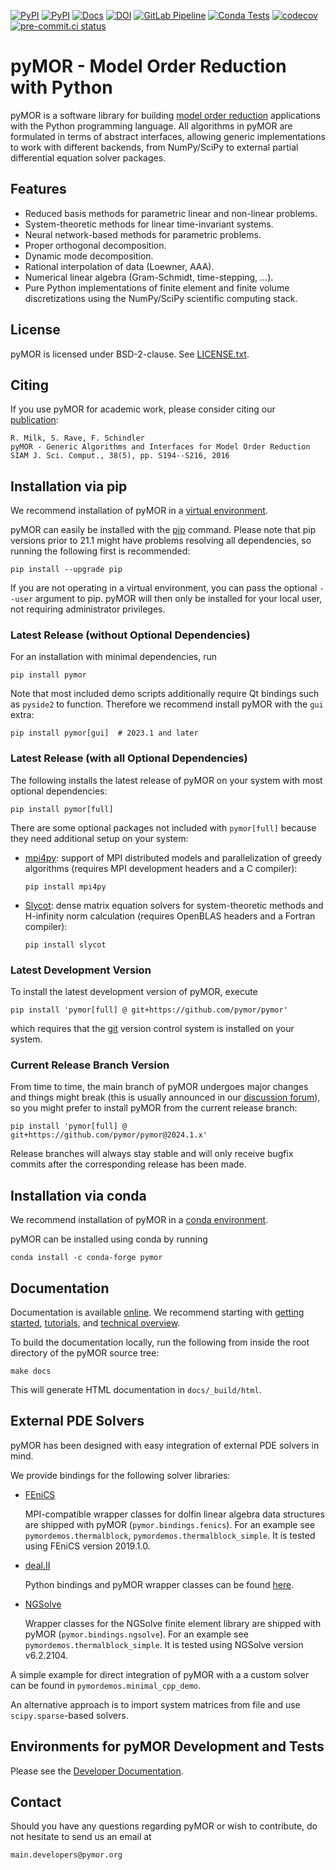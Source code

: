 [![PyPI](https://img.shields.io/pypi/pyversions/pymor.svg)](https://pypi.python.org/pypi/pymor)
[![PyPI](https://img.shields.io/pypi/v/pymor.svg)](https://pypi.python.org/pypi/pymor)
[![Docs](https://img.shields.io/endpoint?url=https%3A%2F%2Fdocs.pymor.org%2Fbadge.json)](https://docs.pymor.org/)
[![DOI](https://zenodo.org/badge/9220688.svg)](https://zenodo.org/badge/latestdoi/9220688)
[![GitLab Pipeline](https://zivgitlab.uni-muenster.de/pymor/pymor/badges/main/pipeline.svg)](https://zivgitlab.uni-muenster.de/pymor/pymor/commits/main)
[![Conda Tests](https://github.com/pymor/pymor/actions/workflows/conda_tests.yml/badge.svg)](https://github.com/pymor/pymor/actions/workflows/conda_tests.yml)
[![codecov](https://codecov.io/gh/pymor/pymor/branch/main/graph/badge.svg)](https://codecov.io/gh/pymor/pymor)
[![pre-commit.ci status](https://results.pre-commit.ci/badge/github/pymor/pymor/main.svg)](https://results.pre-commit.ci/latest/github/pymor/pymor/main)

# pyMOR - Model Order Reduction with Python

pyMOR is a software library for building
[model order reduction](https://morwiki.mpi-magdeburg.mpg.de)
applications with the Python programming language.
All algorithms in pyMOR are formulated in terms of abstract interfaces,
allowing generic implementations to work with different backends,
from NumPy/SciPy to external partial differential equation solver packages.

## Features

* Reduced basis methods for parametric linear and non-linear problems.
* System-theoretic methods for linear time-invariant systems.
* Neural network-based methods for parametric problems.
* Proper orthogonal decomposition.
* Dynamic mode decomposition.
* Rational interpolation of data (Loewner, AAA).
* Numerical linear algebra (Gram-Schmidt, time-stepping, ...).
* Pure Python implementations of finite element and finite volume
  discretizations using the NumPy/SciPy scientific computing stack.

## License

pyMOR is licensed under BSD-2-clause.
See [LICENSE.txt](LICENSE.txt).

## Citing

If you use pyMOR for academic work, please consider citing our
[publication](https://epubs.siam.org/doi/10.1137/15M1026614):

    R. Milk, S. Rave, F. Schindler
    pyMOR - Generic Algorithms and Interfaces for Model Order Reduction
    SIAM J. Sci. Comput., 38(5), pp. S194--S216, 2016

## Installation via pip

We recommend installation of pyMOR in a [virtual environment](https://virtualenv.pypa.io/en/latest/).

pyMOR can easily be installed with the [pip](https://pip.pypa.io/en/stable/)
command.
Please note that pip versions prior to 21.1 might have problems resolving all
dependencies, so running the following first is recommended:

    pip install --upgrade pip

If you are not operating in a virtual environment, you can pass the optional
`--user` argument to pip.
pyMOR will then only be installed for your local user, not requiring
administrator privileges.

### Latest Release (without Optional Dependencies)

For an installation with minimal dependencies, run

    pip install pymor

Note that most included demo scripts additionally require Qt bindings such as
`pyside2` to function.
Therefore we recommend install pyMOR with the `gui` extra:

    pip install pymor[gui]  # 2023.1 and later

### Latest Release (with all Optional Dependencies)

The following installs the latest release of pyMOR on your system with most
optional dependencies:

    pip install pymor[full]

There are some optional packages not included with `pymor[full]`
because they need additional setup on your system:

* [mpi4py](https://mpi4py.readthedocs.io/en/stable/mpi4py.html):
  support of MPI distributed models and parallelization of greedy
  algorithms (requires MPI development headers and a C compiler):

      pip install mpi4py

* [Slycot](https://github.com/python-control/Slycot):
  dense matrix equation solvers for system-theoretic methods and
  H-infinity norm calculation (requires OpenBLAS headers and a
  Fortran compiler):

      pip install slycot

### Latest Development Version

To install the latest development version of pyMOR, execute

    pip install 'pymor[full] @ git+https://github.com/pymor/pymor'

which requires that the [git](https://git-scm.com/) version control system is
installed on your system.

### Current Release Branch Version

From time to time, the main branch of pyMOR undergoes major changes and things
might break (this is usually announced in our
[discussion forum](https://github.com/pymor/pymor/discussions)),
so you might prefer to install pyMOR from the current release branch:

    pip install 'pymor[full] @ git+https://github.com/pymor/pymor@2024.1.x'

Release branches will always stay stable and will only receive bugfix commits
after the corresponding release has been made.

## Installation via conda

We recommend installation of pyMOR in a
[conda environment](https://docs.conda.io/projects/conda/en/latest/user-guide/tasks/manage-environments.html).

pyMOR can be installed using conda by running

    conda install -c conda-forge pymor

## Documentation

Documentation is available [online](https://docs.pymor.org/).
We recommend starting with
[getting started](https://docs.pymor.org/latest/getting_started.html),
[tutorials](https://docs.pymor.org/latest/tutorials.html), and
[technical overview](https://docs.pymor.org/latest/technical_overview.html).

To build the documentation locally,
run the following from inside the root directory of the pyMOR source tree:

    make docs

This will generate HTML documentation in `docs/_build/html`.

## External PDE Solvers

pyMOR has been designed with easy integration of external PDE solvers in mind.

We provide bindings for the following solver libraries:

* [FEniCS](https://fenicsproject.org)

    MPI-compatible wrapper classes for dolfin linear algebra data structures are
    shipped with pyMOR (`pymor.bindings.fenics`).
    For an example see `pymordemos.thermalblock`, `pymordemos.thermalblock_simple`.
    It is tested using FEniCS version 2019.1.0.

* [deal.II](https://dealii.org)

    Python bindings and pyMOR wrapper classes can be found
    [here](https://github.com/pymor/pymor-deal.II).

* [NGSolve](https://ngsolve.org)

    Wrapper classes for the NGSolve finite element library are shipped with pyMOR
    (`pymor.bindings.ngsolve`).
    For an example see `pymordemos.thermalblock_simple`.
    It is tested using NGSolve version v6.2.2104.

A simple example for direct integration of pyMOR with a a custom solver
can be found in `pymordemos.minimal_cpp_demo`.

An alternative approach is to import system matrices from file and use
`scipy.sparse`-based solvers.

## Environments for pyMOR Development and Tests

Please see the [Developer Documentation](https://docs.pymor.org/latest/developer_docs.html).

## Contact

Should you have any questions regarding pyMOR or wish to contribute,
do not hesitate to send us an email at

    main.developers@pymor.org

